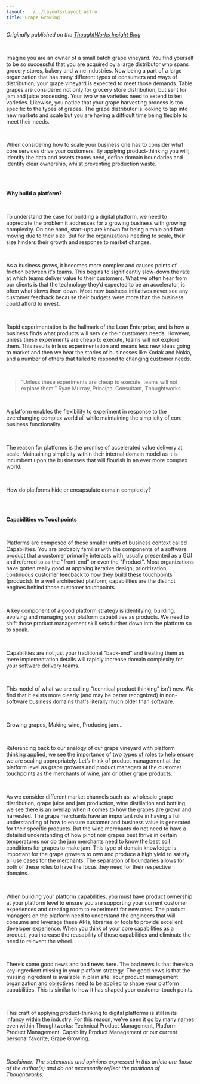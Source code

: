 ```yaml
---
layout: ../../layouts/Layout.astro
title: Grape Growing
---
```


_Originally published on the [ThoughtWorks Insight Blog](https://www.thoughtworks.com/insights/blog/grape-growing-applying-product-thinking-digital-platforms)_

<br>

Imagine you are an owner of a small batch grape vineyard. You find yourself to be so successful that you are acquired by a large distributor who spans grocery stores, bakery and wine industries. Now being a part of a large organization that has many different types of consumers and ways of distribution, your grape vineyard is expected to meet those demands. Table grapes are considered not only for grocery store distribution, but sent for jam and juice processing. Your two wine varieties need to extend to ten varieties. Likewise, you notice that your grape harvesting process is too specific to the types of grapes. The grape distributor is looking to tap into new markets and scale but you are having a difficult time being flexible to meet their needs.  

<br>

When considering how to scale your business one has to consider what core services drive your customers. By applying product-thinking you will; identify the data and assets teams need, define domain boundaries and identify clear ownership, whilst preventing production waste.


<br><br>

**Why build a platform?**

<br>

To understand the case for building a digital platform, we need to appreciate the problem it addresses for a growing business with growing complexity. On one hand, start-ups are known for being nimble and fast-moving due to their size. But for the organizations needing to scale, their size hinders their growth and response to market changes.

<br>

As a business grows, it becomes more complex and causes points of friction between it's teams. This begins to significantly slow-down the rate at which teams deliver value to their customers. What we often hear from our clients is that the technology they’d expected to be an accelerator, is often what slows them down. Most new business initiatives never see any customer feedback because their budgets were more than the business could afford to invest.

<br>

Rapid experimentation is the hallmark of the Lean Enterprise, and is how a business finds what products will service their customers needs. However, unless these experiments are cheap to execute, teams will not explore them. This results in less experimentation and means less new ideas going to market and then we hear the stories of businesses like Kodak and Nokia, and a number of others that failed to respond to changing customer needs.

<br>

> “Unless these experiments are cheap to execute, teams will not explore them.”
> Ryan Murray, Principal Consultant, Thoughtworks

<br>

A platform enables the flexibility to experiment in response to the everchanging complex world all while maintaining the simplicity of core business functionality.

<br>

The reason for platforms is the promise of accelerated value delivery at scale. Maintaining simplicity within their internal domain model as it is incumbent upon the businesses that will flourish in an ever more complex world.

<br>

How do platforms hide or encapsulate domain complexity?

<br><br>

**Capabilities vs Touchpoints**

<br>

Platforms are composed of these smaller units of business context called Capabilities. You are probably familiar with the components of a software product that a customer primarily interacts with, usually presented as a GUI and referred to as the "front-end" or even the "Product". Most organizations have gotten really good at applying iterative design, prioritization, continuous customer feedback to how they build these touchpoints (products). In a well architected platform, capabilities are the distinct engines behind those customer touchpoints.

<br>

A key component of a good platform strategy is identifying, building, evolving and managing your platform capabilities as products. We need to shift those product management skill sets further down into the platform so to speak.

<br>

Capabilities are not just your traditional "back-end" and treating them as mere implementation details will rapidly increase domain complexity for your software delivery teams.

<br>

This model of what we are calling "technical product thinking" isn't new. We find that it exists more clearly (and may be better recognized) in non-software business domains that's literally much older than software.

<br>

Growing grapes, Making wine, Producing jam...

<br>

Referencing back to our analogy of our grape vineyard with platform thinking applied, we see the importance of two types of roles to help ensure we are scaling appropriately. Let’s think of product management at the platform level as grape growers and product managers at the customer touchpoints as the merchants of wine, jam or other grape products.

<br>

As we consider different market channels such as: wholesale grape distribution, grape juice and jam production, wine distillation and bottling, we see there is an overlap when it comes to how the grapes are grown and harvested. The grape merchants have an important role in having a full understanding of how to ensure customer and business value is generated for their specific products. But the wine merchants do not need to have a detailed understanding of how pinot noir grapes best thrive in certain temperatures nor do the jam merchants need to know the best soil conditions for grapes to make jam. This type of domain knowledge is important for the grape growers to own and produce a high yield to satisfy all use cases for the merchants. The separation of boundaries allows for both of these roles to have the focus they need for their respective domains.

<br>

When building your platform capabilities, you must have product ownership at your platform level to ensure you are supporting your current customer experiences and creating room to experiment for new ones. The product managers on the platform need to understand the engineers that will consume and leverage these APIs, libraries or tools to provide excellent developer experience. When you think of your core capabilities as a product, you increase the reusability of those capabilities and eliminate the need to reinvent the wheel.

<br>

There’s some good news and bad news here. The bad news is that there’s a key ingredient missing in your platform strategy. The good news is that the missing ingredient is available in plain site. Your product management organization and objectives need to be applied to shape your platform capabilities. This is similar to how it has shaped your customer touch points.

<br>

This craft of applying product-thinking to digital platforms is still in its infancy within the industry. For this reason, we’ve seen it go by many names even within Thoughtworks: Technical Product Management, Platform Product Management, Capability Product Management or our current personal favorite; Grape Growing.

<br>

_Disclaimer: The statements and opinions expressed in this article are those of the author(s) and do not necessarily reflect the positions of Thoughtworks._
